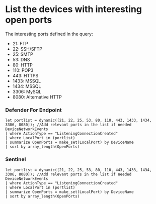 # List the devices with interesting open ports

The interesting ports defined in the query:
- 21: FTP
- 22: SSH/SFTP
- 25: SMTP
- 53: DNS
- 80: HTTP
- 110: POP3
- 443: HTTPS
- 1433: MSSQL
- 1434: MSSQL
- 3306: MySQL
- 8080: Alternative HTTP


### Defender For Endpoint

```
let portlist = dynamic([21, 22, 25, 53, 80, 110, 443, 1433, 1434, 3306, 8080]); //Add relevant ports in the list if needed
DeviceNetworkEvents
| where ActionType == "ListeningConnectionCreated"
| where LocalPort in (portlist)
| summarize OpenPorts = make_set(LocalPort) by DeviceName
| sort by array_length(OpenPorts)

```
### Sentinel
```
let portlist = dynamic([21, 22, 25, 53, 80, 110, 443, 1433, 1434, 3306, 8080]); //Add relevant ports in the list if needed
DeviceNetworkEvents
| where ActionType == "ListeningConnectionCreated"
| where LocalPort in (portlist)
| summarize OpenPorts = make_set(LocalPort) by DeviceName
| sort by array_length(OpenPorts)
```



